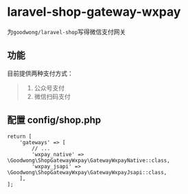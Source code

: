 # laravel-shop-gateway-wxpay

为`goodwong/laravel-shop`写得微信支付网关

## 功能
目前提供两种支付方式：
> 1. 公众号支付
> 2. 微信扫码支付


## 配置 config/shop.php
```
return [
    'gateways' => [
        // ...
        'wxpay_native' => \Goodwong\ShopGatewayWxpay\GatewayWxpayNative::class,
        'wxpay_jsapi' => \Goodwong\ShopGatewayWxpay\GatewayWxpayJsapi::class,
    ],
];
```